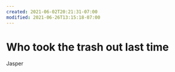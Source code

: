 ```yaml
---
created: 2021-06-02T20:21:31-07:00
modified: 2021-06-26T13:15:18-07:00
---
```


# Who took the trash out last time

Jasper
